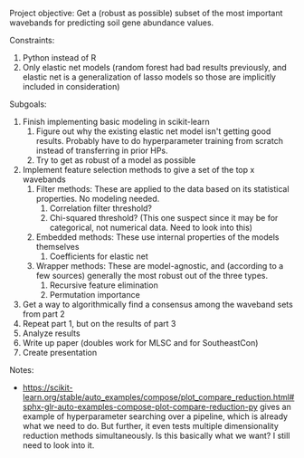 Project objective: Get a (robust as possible) subset of the most important wavebands for predicting soil gene abundance values.

Constraints:
1. Python instead of R
2. Only elastic net models (random forest had bad results previously, and elastic net is a generalization of lasso models so those are implicitly included in consideration)

Subgoals:
1. Finish implementing basic modeling in scikit-learn
    1. Figure out why the existing elastic net model isn't getting good results. Probably have to do hyperparameter training from scratch instead of transferring in prior HPs.
    2. Try to get as robust of a model as possible
2. Implement feature selection methods to give a set of the top x wavebands
    1. Filter methods: These are applied to the data based on its statistical properties. No modeling needed.
        1. Correlation filter threshold?
        2. Chi-squared threshold? (This one suspect since it may be for categorical, not numerical data. Need to look into this)
    2. Embedded methods: These use internal properties of the models themselves
        1. Coefficients for elastic net
    3. Wrapper methods: These are model-agnostic, and (according to a few sources) generally the most robust out of the three types.
        1. Recursive feature elimination
        2. Permutation importance
3. Get a way to algorithmically find a consensus among the waveband sets from part 2
4. Repeat part 1, but on the results of part 3
5. Analyze results
6. Write up paper (doubles work for MLSC and for SoutheastCon)
7. Create presentation

Notes:
- <https://scikit-learn.org/stable/auto_examples/compose/plot_compare_reduction.html#sphx-glr-auto-examples-compose-plot-compare-reduction-py> gives an example of hyperparameter searching over a pipeline, which is already what we need to do. But further, it even tests multiple dimensionality reduction methods simultaneously. Is this basically what we want? I still need to look into it.
